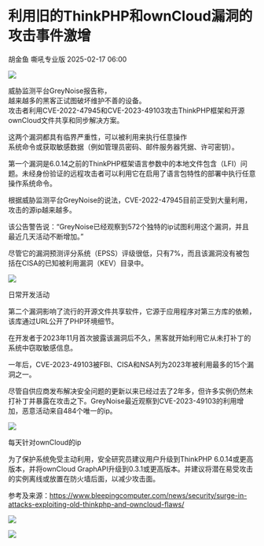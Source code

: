 #  利用旧的ThinkPHP和ownCloud漏洞的攻击事件激增   
胡金鱼  嘶吼专业版   2025-02-17 06:00  
  
![](https://mmbiz.qpic.cn/mmbiz_gif/wpkib3J60o297rwgIksvLibPOwR24tqI8dGRUah80YoBLjTBJgws2n0ibdvfvv3CCm0MIOHTAgKicmOB4UHUJ1hH5g/640?wx_fmt=gif "")  
  
威胁监测平台GreyNoise报告称，  
越来越多的黑客正试图破坏维护不善的设备。  
攻击者利用CVE-2022-47945和CVE-2023-49103攻击ThinkPHP框架和开源ownCloud文件共享和同步解决方案。  
  
这两个漏洞都具有临界严重性，可以被利用来执行任意操作  
系统命令或获取敏感数据（例如管理员密码、邮件服务器凭据、许可密钥）。  
  
第一个漏洞是6.0.14之前的ThinkPHP框架语言参数中的本地文件包含（LFI）问题。未经身份验证的远程攻击者可以利用它在启用了语言包特性的部署中执行任意操作系统命令。  
  
根据威胁监测平台GreyNoise的说法，CVE-2022-47945目前正受到大量利用，攻击的源ip越来越多。  
  
该公告警告说：“GreyNoise已经观察到572个独特的ip试图利用这个漏洞，并且最近几天活动不断增加。”  
  
尽管它的漏洞预测评分系统（EPSS）评级很低，只有7%，而且该漏洞没有被包括在CISA的已知被利用漏洞（KEV）目录中。  
  
![](https://mmbiz.qpic.cn/sz_mmbiz_png/wpkib3J60o2ib12eicKmIIRRyKsgeicIBCuEwXT86buEsffFGiardpbvarnuCOFw5C8dpbSNlQkicpmgibxBMHx0RX3pQ/640?wx_fmt=png&from=appmsg "")  
  
日常开发活动  
  
第二个漏洞影响了流行的开源文件共享软件，它源于应用程序对第三方库的依赖，该库通过URL公开了PHP环境细节。  
  
在开发者于2023年11月首次披露该漏洞后不久，黑客就开始利用它从未打补丁的系统中窃取敏感信息。  
  
一年后，CVE-2023-49103被FBI、CISA和NSA列为2023年被利用最多的15个漏洞之一。  
  
尽管自供应商发布解决安全问题的更新以来已经过去了2年多，但许多实例仍然未打补丁并暴露在攻击之下。GreyNoise最近观察到CVE-2023-49103的利用增加，恶意活动来自484个唯一的ip。  
  
![](https://mmbiz.qpic.cn/sz_mmbiz_png/wpkib3J60o2ib12eicKmIIRRyKsgeicIBCuEaK0JIRvCG5Ix6bcp7ibsnZOjib3I3NUA8E4kzePI4lGAOpTZCdn6RyFQ/640?wx_fmt=png&from=appmsg "")  
  
每天针对ownCloud的ip  
  
为了保护系统免受主动利用，安全研究员建议用户升级到ThinkPHP 6.0.14或更高版本，并将ownCloud GraphAPI升级到0.3.1或更高版本。并建议将潜在易受攻击的实例离线或放置在防火墙后面，以减少攻击面。  
  
参考及来源：https://www.bleepingcomputer.com/news/security/surge-in-attacks-exploiting-old-thinkphp-and-owncloud-flaws/  
  
![](https://mmbiz.qpic.cn/sz_mmbiz_png/wpkib3J60o2ib12eicKmIIRRyKsgeicIBCuE5tmrwOG0iaQiaB1UtqUibeuWl9BAeyzjFiclJldKEjkoMPo6Y8qiaAXqbLg/640?wx_fmt=png&from=appmsg "")  
  
![](https://mmbiz.qpic.cn/sz_mmbiz_png/wpkib3J60o2ib12eicKmIIRRyKsgeicIBCuEibo6ICU4p5MuAuicg00LQmzYkyp78yW2utO1NJWFUTTQicbicC9TvdlhyA/640?wx_fmt=png&from=appmsg "")  
  
  
